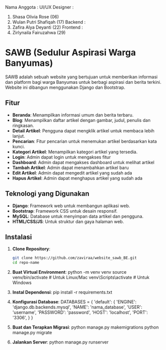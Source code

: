 Nama Anggota :
UI/UX Designer :
1. Shasa Olivia Rose (06) 
2. Wulan Putri Shafiqah (17)
Backend :
3. Zafira Alya Deyanti (22)
Frontend :
4. Zirlynaila Fairuzahwa (29)

# SAWB (Sedulur Aspirasi Warga Banyumas)
SAWB adalah sebuah website yang bertujuan untuk memberikan informasi dan platform bagi warga Banyumas untuk berbagi aspirasi dan berita terkini. Website ini dibangun menggunakan Django dan Bootstrap.

## Fitur
- **Beranda**: Menampilkan informasi umum dan berita terbaru.
- **Blog**: Menampilkan daftar artikel dengan gambar, judul, penulis dan ringkasan.
- **Detail Artikel**: Pengguna dapat mengklik artikel untuk membaca lebih lanjut.
- **Pencarian**: Fitur pencarian untuk menemukan artikel berdasarkan kata kunci.
- **Kategori Artikel**: Menampilkan kategori artikel yang tersedia.
- **Login**: Admin dapat login  untuk mengakses fitur
- **Dashboard**: Admin dapat mengakses dashboard untuk melihat artikel
- **Tambah Artikel**: Admin dapat menambahkan artikel baru
- **Edit Artikel**: Admin dapat mengedit artikel yang sudah ada
- **Hapus Artikel**: Admin dapat menghapus artikel yang sudah ada


## Teknologi yang Digunakan
- **Django**: Framework web untuk membangun aplikasi web.
- **Bootstrap**: Framework CSS untuk desain responsif.
- **MySQL**: Database untuk menyimpan data artikel dan pengguna.
- **HTML/CSS/JS**: Untuk struktur dan gaya halaman web.

## Instalasi

1. **Clone Repository**:
   ```bash
   git clone https://github.com/zaviraa/website_sawb_BE.git
   cd repo-name

2. **Buat Virtual Environment**:
    python -m venv venv
    source venv/bin/activate  # Untuk Linux/Mac
    venv\Scripts\activate  # Untuk Windows

3. **Instal Dependensi**:
    pip install -r requirements.txt

4. **Konfigurasi Database**:
    DATABASES = {
    'default': {
        'ENGINE': 'django.db.backends.mysql',
        'NAME': 'nama_database',
        'USER': 'username',
        'PASSWORD': 'password',
        'HOST': 'localhost',
        'PORT': '3306',
    }
}

6. **Buat dan Terapkan Migrasi**:
    python manage.py makemigrations
    python manage.py migrate

7. **Jalankan Server**:
    python manage.py runserver
